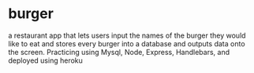 # burger
a restaurant app that lets users input the names of the burger they would like to eat and stores every burger into a database and outputs data onto the screen.  Practicing using Mysql, Node, Express, Handlebars, and deployed using heroku
